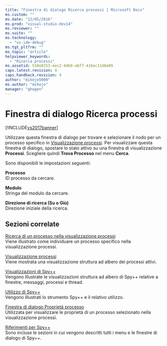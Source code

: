 ```yaml
---
title: "Finestra di dialogo Ricerca processi | Microsoft Docs"
ms.custom: ""
ms.date: "12/05/2016"
ms.prod: "visual-studio-dev14"
ms.reviewer: ""
ms.suite: ""
ms.technology: 
  - "vs-ide-debug"
ms.tgt_pltfrm: ""
ms.topic: "article"
helpviewer_keywords: 
  - "Ricerca processi"
ms.assetid: 518e8153-eec2-4db9-a6f7-416ec11d8e09
caps.latest.revision: 4
caps.handback.revision: 4
author: "mikejo5000"
ms.author: "mikejo"
manager: "ghogen"
---
```

# Finestra di dialogo Ricerca processi
[!INCLUDE[vs2017banner](../code-quality/includes/vs2017banner.md)]

Utilizzare questa finestra di dialogo per trovare e selezionare il nodo per un processo specifico in [Visualizzazione processi](../debugger/processes-view.md).  Per visualizzare questa finestra di dialogo, spostare lo stato attivo su una finestra di visualizzazione **Processi**.  Scegliere quindi **Trova Processo** nel menu **Cerca**.  
  
 Sono disponibili le impostazioni seguenti:  
  
 **Processo**  
 ID processo da cercare.  
  
 **Modulo**  
 Stringa del modulo da cercare.  
  
 **Direzione di ricerca \(Su o Giù\)**  
 Direzione iniziale della ricerca.  
  
## Sezioni correlate  
 [Ricerca di un processo nella visualizzazione processi](../debugger/how-to-search-for-a-process-in-processes-view.md)  
 Viene illustrato come individuare un processo specifico nella visualizzazione processi.  
  
 [Visualizzazione processi](../debugger/processes-view.md)  
 Viene mostrata una visualizzazione struttura ad albero dei processi attivi.  
  
 [Visualizzazioni di Spy\+\+](../debugger/spy-increment-views.md)  
 Vengono illustrate le visualizzazioni struttura ad albero di Spy\+\+ relative a finestre, messaggi, processi e thread.  
  
 [Utilizzo di Spy\+\+](../debugger/using-spy-increment.md)  
 Vengono illustrati lo strumento Spy\+\+ e il relativo utilizzo.  
  
 [Finestra di dialogo Proprietà processo](../debugger/process-properties-dialog-box.md)  
 Utilizzata per visualizzare le proprietà di un processo selezionato nella visualizzazione processi.  
  
 [Riferimenti per Spy\+\+](../debugger/spy-increment-reference.md)  
 Sono incluse le sezioni in cui vengono descritti tutti i menu e le finestre di dialogo di Spy\+\+.